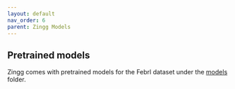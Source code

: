 ```yaml
---
layout: default
nav_order: 6
parent: Zingg Models
---
```



## Pretrained models

Zingg comes with pretrained models for the Febrl dataset under the [models](/../../../models) folder.

